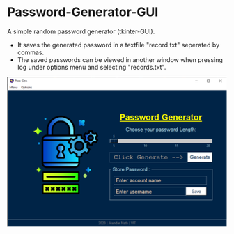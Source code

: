 # Password-Generator-GUI
A simple random password generator (tkinter-GUI).
<ul>
  <li>It saves the generated password in a textfile "record.txt" seperated by commas.
  <li>The saved passwords can be viewed in another window when pressing log under options menu and selecting "records.txt".
</ul>
<img src="Images/Saving Password.png">
